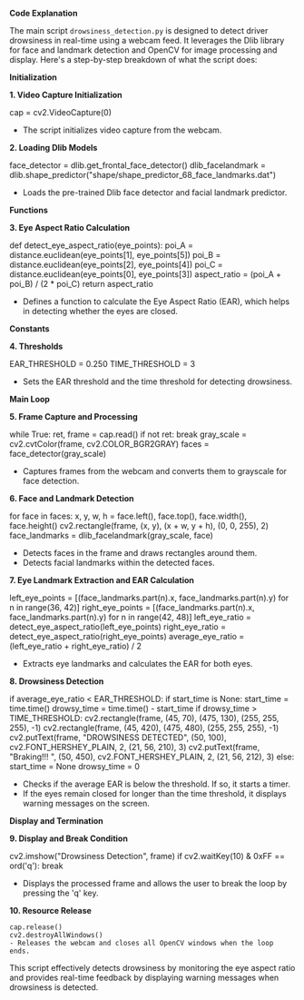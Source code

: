 **Code Explanation**

The main script `drowsiness_detection.py` is designed to detect driver drowsiness in real-time using a webcam feed. It leverages the Dlib library for face and landmark detection and OpenCV for image processing and display. Here's a step-by-step breakdown of what the script does:

**Initialization**

**1. Video Capture Initialization**
   
   cap = cv2.VideoCapture(0)
   - The script initializes video capture from the webcam.

**2. Loading Dlib Models**
   
   face_detector = dlib.get_frontal_face_detector()
   dlib_facelandmark = dlib.shape_predictor("shape/shape_predictor_68_face_landmarks.dat")
   - Loads the pre-trained Dlib face detector and facial landmark predictor.

**Functions**

**3. Eye Aspect Ratio Calculation**
   
   def detect_eye_aspect_ratio(eye_points):
       poi_A = distance.euclidean(eye_points[1], eye_points[5])
       poi_B = distance.euclidean(eye_points[2], eye_points[4])
       poi_C = distance.euclidean(eye_points[0], eye_points[3])
       aspect_ratio = (poi_A + poi_B) / (2 * poi_C)
       return aspect_ratio
   - Defines a function to calculate the Eye Aspect Ratio (EAR), which helps in detecting whether the eyes are closed.

**Constants**

**4. Thresholds**
   
   EAR_THRESHOLD = 0.250
   TIME_THRESHOLD = 3
   - Sets the EAR threshold and the time threshold for detecting drowsiness.

**Main Loop**

**5. Frame Capture and Processing**
   
   while True:
       ret, frame = cap.read()
       if not ret:
           break
       gray_scale = cv2.cvtColor(frame, cv2.COLOR_BGR2GRAY)
       faces = face_detector(gray_scale)
   - Captures frames from the webcam and converts them to grayscale for face detection.

**6. Face and Landmark Detection**
   
   for face in faces:
       x, y, w, h = face.left(), face.top(), face.width(), face.height()
       cv2.rectangle(frame, (x, y), (x + w, y + h), (0, 0, 255), 2)
       face_landmarks = dlib_facelandmark(gray_scale, face)
   - Detects faces in the frame and draws rectangles around them.
   - Detects facial landmarks within the detected faces.

**7. Eye Landmark Extraction and EAR Calculation**
   
   left_eye_points = [(face_landmarks.part(n).x, face_landmarks.part(n).y) for n in range(36, 42)]
   right_eye_points = [(face_landmarks.part(n).x, face_landmarks.part(n).y) for n in range(42, 48)]
   left_eye_ratio = detect_eye_aspect_ratio(left_eye_points)
   right_eye_ratio = detect_eye_aspect_ratio(right_eye_points)
   average_eye_ratio = (left_eye_ratio + right_eye_ratio) / 2
   - Extracts eye landmarks and calculates the EAR for both eyes.

**8. Drowsiness Detection**
   
   if average_eye_ratio < EAR_THRESHOLD:
       if start_time is None:
           start_time = time.time()
       drowsy_time = time.time() - start_time
       if drowsy_time > TIME_THRESHOLD:
           cv2.rectangle(frame, (45, 70), (475, 130), (255, 255, 255), -1)
           cv2.rectangle(frame, (45, 420), (475, 480), (255, 255, 255), -1)
           cv2.putText(frame, "DROWSINESS DETECTED", (50, 100), cv2.FONT_HERSHEY_PLAIN, 2, (21, 56, 210), 3)
           cv2.putText(frame, "Braking!!! ", (50, 450), cv2.FONT_HERSHEY_PLAIN, 2, (21, 56, 212), 3)
   else:
       start_time = None
       drowsy_time = 0
   - Checks if the average EAR is below the threshold. If so, it starts a timer.
   - If the eyes remain closed for longer than the time threshold, it displays warning messages on the screen.

**Display and Termination**

**9. Display and Break Condition**
   
   cv2.imshow("Drowsiness Detection", frame)
   if cv2.waitKey(10) & 0xFF == ord('q'):
       break
   - Displays the processed frame and allows the user to break the loop by pressing the 'q' key.

**10. Resource Release**
    
    cap.release()
    cv2.destroyAllWindows()
    - Releases the webcam and closes all OpenCV windows when the loop ends.

This script effectively detects drowsiness by monitoring the eye aspect ratio and provides real-time feedback by displaying warning messages when drowsiness is detected.
